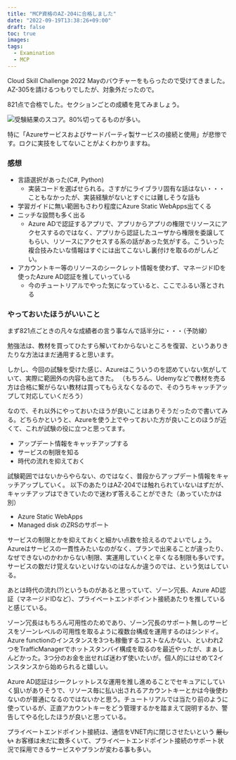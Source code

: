 ```yaml
---
title: "MCP資格のAZ-204に合格しました"
date: "2022-09-19T13:38:26+09:00"
draft: false
toc: true
images:
tags: 
  - Examination
  - MCP
---
```


Cloud Skill Challenge 2022 Mayのバウチャーをもらったので受けてきました。AZ-305を請けるつもりでしたが、対象外だったので。

821点で合格でした。セクションごとの成績を見てみましょう。

![受験結果のスコア。80%切ってるものが多い。](images/index/2022-09-17-17-01-18.png)

特に「Azureサービスおよびサードパーティ製サービスの接続と使用」が悲惨です。ロクに実技をしてないことがよくわかりますね。

### 感想

- 言語選択があった(C#, Python)
  - 実装コードを選ばせられる。さすがにライブラリ固有な話はない・・・こともなかったが、実装経験がないとすぐには難しそうな話も
- 学習ガイドに無い範囲もさわり程度にAzure Static WebApps出てくる
- ニッチな設問も多く出る
  - Azure ADで認証するアプリで、アプリからアプリの権限でリソースにアクセスするのではなく、アプリから認証したユーザから権限を委譲してもらい、リソースにアクセスする系の話があった気がする。こういった複合技みたいな情報はすぐには出てこないし裏付けを取るのがしんどい。
- アカウントキー等のリソースのシークレット情報を使わず、マネージドIDを使ったAzure AD認証を推していっている
  - 今のチュートリアルでやった気になっていると、ここでふるい落とされる

### やっておいたほうがいいこと

まず821点ごときの凡々な成績者の言う事なんで話半分に・・・（予防線）

勉強法は、教材を買ってひたすら解いてわからないところを復習、というありきたりな方法はまだ通用すると思います。

しかし、今回の試験を受けた感じ、Azureはこういうのを認めていない気がしていて、実際に範囲外の内容も出てきた。
（もちろん、Udemyなどで教材を売る方は合格に繋がらない教材は買ってもらえなくなるので、そのうちキャッチアップして対応していくだろう）

なので、それ以外にやっておいたほうが良いことはありそうだったので書いてみる。どちらかというと、Azureを使う上でやっておいた方が良いことのほうが近くて、これが試験の役に立つと思ってます。

- アップデート情報をキャッチアップする
- サービスの制限を知る
- 時代の流れを抑えておく

試験範囲ではないからやらない、のではなく、普段からアップデート情報をキャッチアップしていく。
以下のあたりはAZ-204では触れられていないはずだが、キャッチアップはできていたので迷わず答えることができた（あっていたかは別）

- Azure Static WebApps
- Managed disk のZRSのサポート

サービスの制限とかを抑えておくと細かい点数を拾えるのでよいでしょう。Azureはサービスの一貫性みたいなのがなく、プランで出来ることが違ったり、なぜできないのかわからない制限、実運用していくと辛くなる制限も多いです。サービスの数だけ覚えないといけないのはなんか違うのでは、という気はしている。

あとは時代の流れ(?)というものがあると思っていて、ゾーン冗長、Azure AD認証（マネージドIDなど）、プライベートエンドポイント接続あたりを推していると感じている。

ゾーン冗長はもちろん可用性のためであり、ゾーン冗長のサポート無しのサービスをゾーンレベルの可用性を取るように複数台構成を運用するのはシンドイ。Azure functionのインスタンスを3つも稼働するコストなんかない、といわれ2つをTrafficManagerでホットスタンバイ構成を取るのを最近やったが、まぁしんどかった。3つ分のお金を出せれば迷わず使いたいが。個人的にはせめて2インスタンスから始められると嬉しい。

Azure AD認証はシークレットレスな運用を推し進めることでセキュアにしていく狙いがありそうで、リソース毎に払い出されるアカウントキーとかは今後使わないのが普通になるのではないかと思う。チュートリアルでは当たり前のように使っているが、正直アカウントキーをどう管理するかを踏まえて説明するか、警告してやる化したほうが良いと思っている。

プライベートエンドポイント接続は、通信をVNET内に閉じさせたいという ~~厳しい~~ お客様は未だに数多くいて、プライベートエンドポイント接続のサポート状況で採用できるサービスやプランが変わる事も多い。


